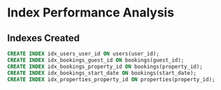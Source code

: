 # Index Performance Analysis

## Indexes Created

```sql
CREATE INDEX idx_users_user_id ON users(user_id);
CREATE INDEX idx_bookings_guest_id ON bookings(guest_id);
CREATE INDEX idx_bookings_property_id ON bookings(property_id);
CREATE INDEX idx_bookings_start_date ON bookings(start_date);
CREATE INDEX idx_properties_property_id ON properties(property_id);
